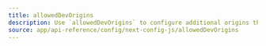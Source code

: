 ```yaml
---
title: allowedDevOrigins
description: Use `allowedDevOrigins` to configure additional origins that can request the dev server.
source: app/api-reference/config/next-config-js/allowedDevOrigins
---
```

